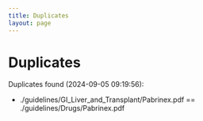 ```yaml
---
title: Duplicates
layout: page
---
```


# Duplicates

Duplicates found (2024-09-05 09:19:56):

- ./guidelines/GI_Liver_and_Transplant/Pabrinex.pdf == ./guidelines/Drugs/Pabrinex.pdf